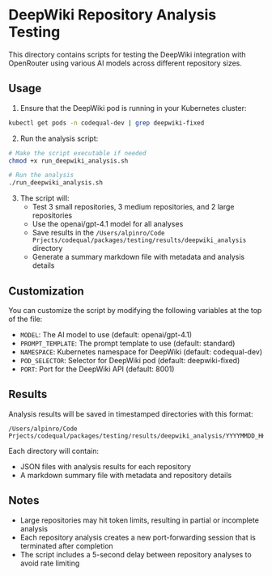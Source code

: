 # DeepWiki Repository Analysis Testing

This directory contains scripts for testing the DeepWiki integration with OpenRouter using various AI models across different repository sizes.

## Usage

1. Ensure that the DeepWiki pod is running in your Kubernetes cluster:

```bash
kubectl get pods -n codequal-dev | grep deepwiki-fixed
```

2. Run the analysis script:

```bash
# Make the script executable if needed
chmod +x run_deepwiki_analysis.sh

# Run the analysis
./run_deepwiki_analysis.sh
```

3. The script will:
   - Test 3 small repositories, 3 medium repositories, and 2 large repositories
   - Use the openai/gpt-4.1 model for all analyses
   - Save results in the `/Users/alpinro/Code Prjects/codequal/packages/testing/results/deepwiki_analysis` directory
   - Generate a summary markdown file with metadata and analysis details

## Customization

You can customize the script by modifying the following variables at the top of the file:

- `MODEL`: The AI model to use (default: openai/gpt-4.1)
- `PROMPT_TEMPLATE`: The prompt template to use (default: standard)
- `NAMESPACE`: Kubernetes namespace for DeepWiki (default: codequal-dev)
- `POD_SELECTOR`: Selector for DeepWiki pod (default: deepwiki-fixed)
- `PORT`: Port for the DeepWiki API (default: 8001)

## Results

Analysis results will be saved in timestamped directories with this format:
```
/Users/alpinro/Code Prjects/codequal/packages/testing/results/deepwiki_analysis/YYYYMMDD_HHMMSS/
```

Each directory will contain:
- JSON files with analysis results for each repository
- A markdown summary file with metadata and repository details

## Notes

- Large repositories may hit token limits, resulting in partial or incomplete analysis
- Each repository analysis creates a new port-forwarding session that is terminated after completion
- The script includes a 5-second delay between repository analyses to avoid rate limiting
